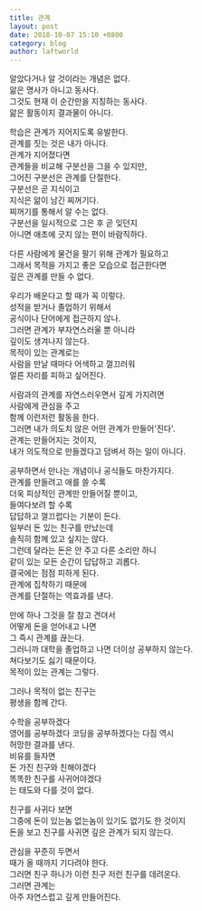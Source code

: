 ```yaml
---
title: 관계
layout: post
date: 2018-10-07 15:10 +0800
category: blog
author: laftworld
---
```


알았다거나 알 것이라는 개념은 없다.   
앎은 명사가 아니고 동사다.  
그것도 현재 이 순간만을 지칭하는 동사다.  
앎은 활동이지 결과물이 아니다.  

학습은 관계가 지어지도록 유발한다.   
관계를 짓는 것은 내가 아니다.  
관계가 지어졌다면  
관계들을 비교해 구분선을 그을 수 있지만,   
그어진 구분선은 관계를 단절한다.   
구분선은 곧 지식이고  
지식은 앎이 남긴 찌꺼기다.  
찌꺼기를 통해서 알 수는 없다.  
구분선을 일시적으로 그은 후 곧 잊던지  
아니면 애초에 긋지 않는 편이 바람직하다.   

다른 사람에게 물건을 팔기 위해 관계가 필요하고  
그래서 목적을 가지고 좋은 모습으로 접근한다면  
깊은 관계를 만들 수 없다.   

우리가 배운다고 할 때가 꼭 이렇다.   
성적을 받거나 졸업하기 위해서  
공식이나 단어에게 접근하지 않나.  
그러면 관계가 부자연스러울 뿐 아니라  
깊이도 생겨나지 않는다.  
목적이 있는 관계로는   
사람을 만날 때마다 어색하고 껄끄러워  
얼른 자리를 피하고 싶어진다.   

사람과의 관계를 자연스러우면서 깊게 가지려면  
사람에게 관심을 주고  
함께 이런저런 활동을 한다.  
그러면 내가 의도치 않은 어떤 관계가 만들어'진다'.  
관계는 만들어지는 것이지,  
내가 의도적으로 만들겠다고 덤벼서 하는 일이 아니다.  

공부하면서 만나는 개념이나 공식들도 마찬가지다.  
관계를 만들려고 애를 쓸 수록  
더욱 피상적인 관계만 만들어질 뿐이고,  
들여다보려 할 수록   
답답하고 껄끄럽다는 기분이 든다.  
일부러 돈 있는 친구를 만났는데  
솔직히 함께 있고 싶지는 않다.  
그런데 달라는 돈은 안 주고 다른 소리만 하니  
같이 있는 모든 순간이 답답하고 괴롭다.  
결국에는 점점 피하게 된다.  
관계에 집착하기 때문에  
관계를 단절하는 역효과를 낸다.  

만에 하나 그것을 잘 참고 견뎌서  
어떻게 돈을 얻어내고 나면  
그 즉시 관계를 끊는다.  
그러니까 대학을 졸업하고 나면 
더이상 공부하지 않는다.  
쳐다보기도 싫기 때문이다.  
목적이 있는 관계는 그렇다.  

그러나 목적이 없는 친구는  
평생을 함께 간다. 

수학을 공부하겠다  
영어를 공부하겠다
코딩을 공부하겠다는 다짐 역시  
허망한 결과를 낸다.   
비유를 들자면  
돈 가진 친구와 친해야겠다  
똑똑한 친구를 사귀어야겠다  
는 태도와 다를 것이 없다.  

친구를 사귀다 보면   
그중에 돈이 있는놈 없는놈이 있기도 없기도 한 것이지  
돈을 보고 친구를 사귀면 깊은 관계가 되지 않는다.  

관심을 꾸준히 두면서  
때가 올 때까지 기다려야 한다.  
그러면 친구 하나가 이런 친구 저런 친구를 데려온다.  
그러면 관계는  
아주 자연스럽고 깊게 만들어진다.  
